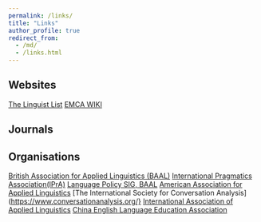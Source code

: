 ```yaml
---
permalink: /links/
title: "Links"
author_profile: true
redirect_from: 
  - /md/
  - /links.html
---
```

Websites
------
[The Linguist List](https://linguistlist.org/)
[EMCA WIKI](http://emcawiki.net/Main_Page)


Journals
------



Organisations
------
[British Association for Applied Linguistics (BAAL)](https://www.baal.org.uk/)
[International Pragmatics Association(IPrA)](https://pragmatics.international/)
[Language Policy SIG, BAAL](https://sites.google.com/view/langpol/)
[American Association for Applied Linguistics](https://www.aaal.org/)
[The International Society for Conversation Analysis](https://www.conversationanalysis.org/}
[International Association of Applied Linguistics](https://aila.info/)
[China English Language Education Association](http://www.celea.org.cn/default.asp)
